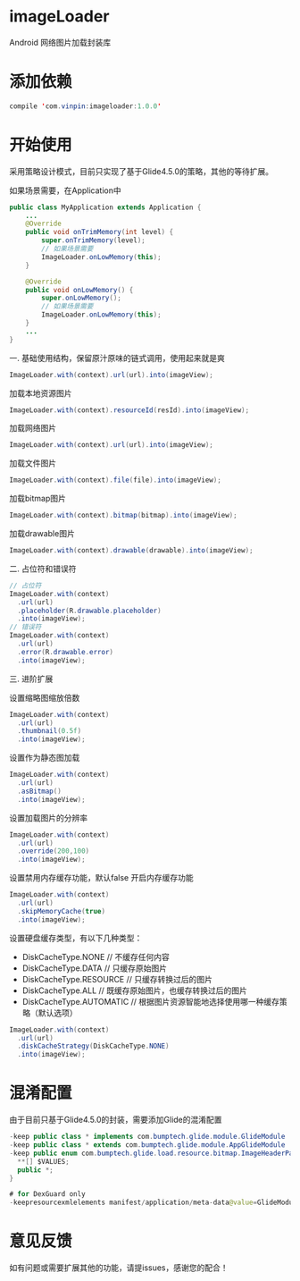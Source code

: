 # imageLoader
Android 网络图片加载封装库
# 添加依赖
```java
compile 'com.vinpin:imageloader:1.0.0'
```
# 开始使用
采用策略设计模式，目前只实现了基于Glide4.5.0的策略，其他的等待扩展。

如果场景需要，在Application中
```java
public class MyApplication extends Application {
    ...
    @Override
    public void onTrimMemory(int level) {
        super.onTrimMemory(level);
        // 如果场景需要
        ImageLoader.onLowMemory(this);
    }

    @Override
    public void onLowMemory() {
        super.onLowMemory();
        // 如果场景需要
        ImageLoader.onLowMemory(this);
    }
    ...
}
```

一. 基础使用结构，保留原汁原味的链式调用，使用起来就是爽
```java
ImageLoader.with(context).url(url).into(imageView);
```
加载本地资源图片
```java
ImageLoader.with(context).resourceId(resId).into(imageView);
```
加载网络图片
```java
ImageLoader.with(context).url(url).into(imageView);
```
加载文件图片
```java
ImageLoader.with(context).file(file).into(imageView);
```
加载bitmap图片
```java
ImageLoader.with(context).bitmap(bitmap).into(imageView);
```
加载drawable图片
```java
ImageLoader.with(context).drawable(drawable).into(imageView);
```

二. 占位符和错误符
```java
// 占位符
ImageLoader.with(context)
  .url(url)
  .placeholder(R.drawable.placeholder)
  .into(imageView);
// 错误符
ImageLoader.with(context)
  .url(url)
  .error(R.drawable.error)
  .into(imageView);
```

三. 进阶扩展

设置缩略图缩放倍数
```java
ImageLoader.with(context)
  .url(url)
  .thumbnail(0.5f)
  .into(imageView);
```
设置作为静态图加载
```java
ImageLoader.with(context)
  .url(url)
  .asBitmap()
  .into(imageView);
```
设置加载图片的分辨率
```java
ImageLoader.with(context)
  .url(url)
  .override(200,100)
  .into(imageView);
```
设置禁用内存缓存功能，默认false 开启内存缓存功能
```java
ImageLoader.with(context)
  .url(url)
  .skipMemoryCache(true)
  .into(imageView);
```
设置硬盘缓存类型，有以下几种类型：
  *  DiskCacheType.NONE // 不缓存任何内容
  *  DiskCacheType.DATA // 只缓存原始图片
  *  DiskCacheType.RESOURCE // 只缓存转换过后的图片
  *  DiskCacheType.ALL // 既缓存原始图片，也缓存转换过后的图片
  *  DiskCacheType.AUTOMATIC // 根据图片资源智能地选择使用哪一种缓存策略（默认选项）
```java
ImageLoader.with(context)
  .url(url)
  .diskCacheStrategy(DiskCacheType.NONE)
  .into(imageView);
```

# 混淆配置
由于目前只基于Glide4.5.0的封装，需要添加Glide的混淆配置
```java
-keep public class * implements com.bumptech.glide.module.GlideModule
-keep public class * extends com.bumptech.glide.module.AppGlideModule
-keep public enum com.bumptech.glide.load.resource.bitmap.ImageHeaderParser$** {
  **[] $VALUES;
  public *;
}

# for DexGuard only
-keepresourcexmlelements manifest/application/meta-data@value=GlideModule
```

# 意见反馈
如有问题或需要扩展其他的功能，请提issues，感谢您的配合！
